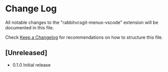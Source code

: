 # Change Log

All notable changes to the "rabbitvcsgit-menus-vscode" extension will be documented in this file.

Check [Keep a Changelog](http://keepachangelog.com/) for recommendations on how to structure this file.

## [Unreleased]

- 0.1.0 Initial release
